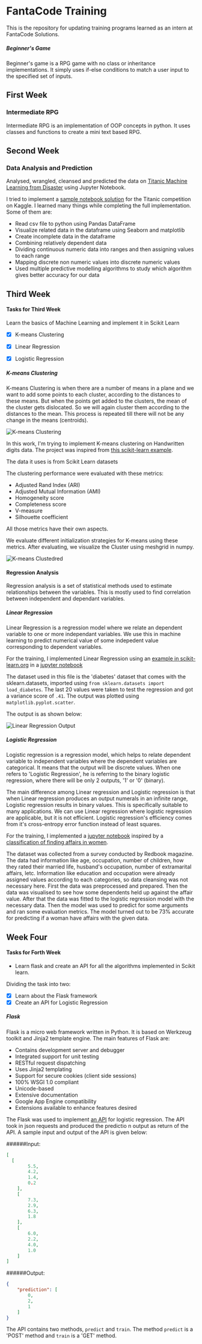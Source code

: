 # FantaCode Training

This is the repository for updating training programs learned as an intern at FantaCode Solutions.


##### Beginner's Game

Beginner's game is a RPG game with no class or inheritance implementations. It simply uses if-else conditions to match a user input to the specified set of inputs.

## First Week 

### Intermediate RPG

Intermediate RPG is an implementation of OOP concepts in python. It uses classes and functions to create a mini text based RPG.

## Second Week

### Data Analysis and Prediction

Analysed, wrangled, cleansed and predicted the data on [Titanic Machine Learning from Disaster](https://www.kaggle.com/c/titanic) using Jupyter Notebook.

I tried to implement a [sample notebook solution](https://www.kaggle.com/startupsci/titanic-data-science-solutions/notebook) for the Titanic competition on Kaggle. I learned many things while completing the full implementation. Some of them are:
 - Read csv file to python using Pandas DataFrame
 - Visualize related data in the dataframe using Seaborn and matplotlib
 - Create incomplete data in the dataframe
 - Combining relatively dependent data
 - Dividing continuous numeric data into ranges and then assigning values to each range
 - Mapping discrete non numeric values into discrete numeric values
 - Used multiple predictive modelling algorithms to study which algorithm gives better accuracy for our data


## Third Week

#### Tasks for Third Week
 
Learn the basics of Machine Learning and implement it in Scikit Learn
 - [x] K-means Clustering
 - [x] Linear Regression
 - [x] Logistic Regression


 ##### K-means Clustering

 K-means Clustering is when there are a number of means in a plane and we want to add some points to each cluster, according to the distances to these means. But when the points get added to the clusters, the mean of the cluster gets dislocated. So we will again cluster them according to the distances to the mean. This process is repeated till there will not be any change in the means (centroids).

 ![K-means Clustering](images/Kmeans.JPG)


 In this work, I'm trying to implement K-means clustering on Handwritten digits data. The project was inspired from [this scikit-learn example](http://scikit-learn.org/stable/auto_examples/cluster/plot_kmeans_digits.html).

The data it uses is from Scikit Learn datasets

The clustering performance were evaluated with these metrics:
- Adjusted Rand Index (ARI)
- Adjusted Mutual Information (AMI)
- Homogeneity score
- Completeness score
- V-measure
- Silhouette coefficient

All those metrics have their own aspects.

We evaluate different initialization strategies for K-means using these metrics.
After evaluating, we visualize the Cluster using meshgrid in numpy. 

![K-means Clustedred](images/Visualised.JPEG)

#### Regression Analysis

Regression analysis is a set of statistical methods used to estimate relationships between the variables. This is mostly used to find correlation between independent and dependant variables.

##### Linear Regression

Linear Regression is a regression model where we relate an dependent variable to one or more independant variables. We use this in machine learning to predict numerical value of some indepedent value corresponding to dependent variables. 

For the training, I implemented Linear Regression using an [example in scikit-learn.org](http://scikit-learn.org/stable/auto_examples/linear_model/plot_ols.html#sphx-glr-auto-examples-linear-model-plot-ols-py) in a [jupyter notebook](Third%20Week/LinearRegressionExample.ipynb)

The dataset used in this file is the 'diabetes' dataset that comes with the sklearn.datasets, imported using ```from sklearn.datasets import load_diabetes```. The last 20 values were taken to test the regression and got a variance score of `.41`. The output was plotted using ```matplotlib.pyplot.scatter```. 

The output is as shown below: 

![Linear Regression Output](images/LinearRegressionOut.jpeg)


##### Logistic Regression

Logistic regression is a regression model, which helps to relate dependent variable to independent variables where the dependent variables are categorical. It means that the output will be discrete values. When one refers to 'Logistic Regression', he is referring to the binary logistic regression, where there will be only 2 outputs, '1' or '0' (binary). 

The main difference among Linear regression and Logistic regression is that when Linear regression produces an output numerals in an infinite range, Logistic regression results in binary values. This is specifically suitable to many applications. We can use Linear regression where logistic regression are applicable, but it is not efficient. Logistic regression's efficiency comes from it's cross-entropy error function instead of least squares.

For the training, I implemented a [jupyter notebook](Third%20Week/LogisticRegression_Affairs.ipynb) inspired by a [classification of finding affairs in women](http://nbviewer.jupyter.org/gist/justmarkham/6d5c061ca5aee67c4316471f8c2ae976).


The dataset was collected from a survey conducted by Redbook magazine. The data had information like age, occupation, number of children, how they rated their married life, husband's occupation, number of extramarital affairs, letc. Information like education and occupation were already assigned values according to each categories, so data cleansing was not necessary here. First the data was preprocessed and prepared. Then the data was visualised to see how some dependents held up against the affair value. After that the data was fitted to the logistic regression model with the necessary data. Then the model was used to predict for some arguments and ran some evaluation metrics. The model turned out to be 73% accurate for predicting if a woman have affairs with the given data.


## Week Four

#### Tasks for Forth Week

- Learn flask and create an API for all the algorithms implemented in Scikit learn.

Dividing the task into two:
 
- [x] Learn about the Flask framework
- [x] Create an API for Logistic Regression

##### Flask 

Flask is a micro web framework written in Python. It is based on Werkzeug toolkit and Jinja2 template engine. The main features of Flask are:

- Contains development server and debugger
- Integrated support for unit testing
- RESTful request dispatching
- Uses Jinja2 templating
- Support for secure cookies (client side sessions)
- 100% WSGI 1.0 compliant
- Unicode-based
- Extensive documentation
- Google App Engine compatibility
- Extensions available to enhance features desired


The Flask was used to implement [an API](Week%20Four/Iris/IrisAPI.py) for logistic regression. The API took in json requests and produced the predictio
n output as return of the API. A sample input and output of the API is given below:

######Input:

```json
[
  [
        5.5,
        4.2,
        1.4,
        0.2
    ],
    [
        7.3,
        2.9,
        6.3,
        1.8
    ],
    [
        6.0,
        2.2,
        4.0,
        1.0
    ]
]
```

######Output:
```json
{
    "prediction": [
        0,
        2,
        1
    ]
}
```

The API contains two methods, `predict` and `train`. The method `predict` is a 'POST' method and `train` is a 'GET' method.



